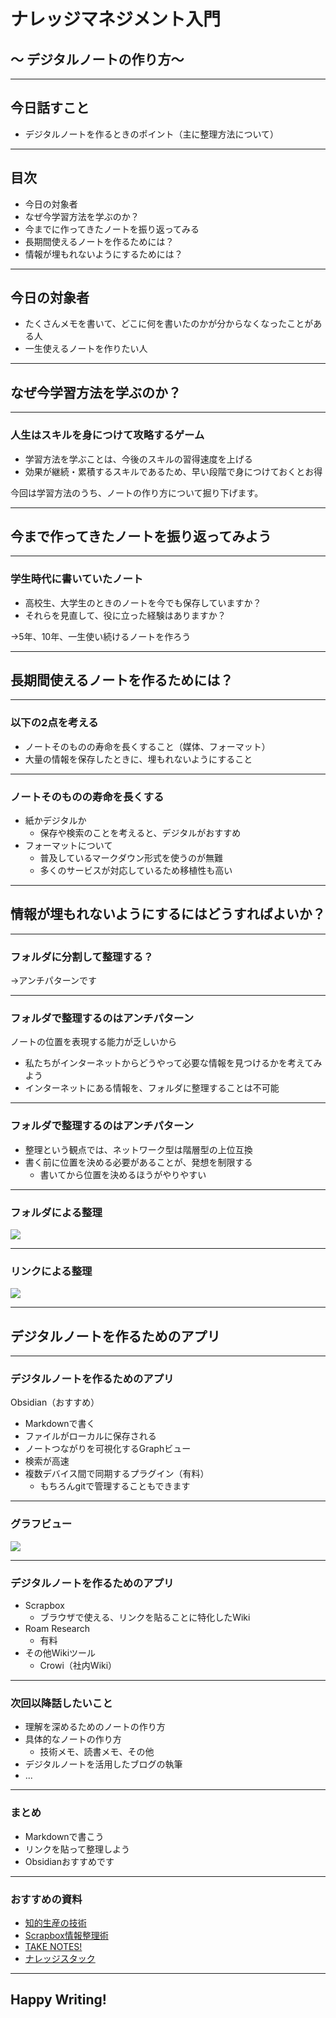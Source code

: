# ナレッジマネジメント入門

## 〜 デジタルノートの作り方〜

---

## 今日話すこと

- デジタルノートを作るときのポイント（主に整理方法について）

---

## 目次

- 今日の対象者
- なぜ今学習方法を学ぶのか？
- 今までに作ってきたノートを振り返ってみる
- 長期間使えるノートを作るためには？
- 情報が埋もれないようにするためには？

---

## 今日の対象者

- たくさんメモを書いて、どこに何を書いたのかが分からなくなったことがある人
- 一生使えるノートを作りたい人

---

## なぜ今学習方法を学ぶのか？

---

### 人生はスキルを身につけて攻略するゲーム

- 学習方法を学ぶことは、今後のスキルの習得速度を上げる
- 効果が継続・累積するスキルであるため、早い段階で身につけておくとお得

今回は学習方法のうち、ノートの作り方について掘り下げます。

---

## 今まで作ってきたノートを振り返ってみよう

---

### 学生時代に書いていたノート

- 高校生、大学生のときのノートを今でも保存していますか？
- それらを見直して、役に立った経験はありますか？

→5年、10年、一生使い続けるノートを作ろう

---

## 長期間使えるノートを作るためには？

---

### 以下の2点を考える

- ノートそのものの寿命を長くすること（媒体、フォーマット）
- 大量の情報を保存したときに、埋もれないようにすること

---

### ノートそのものの寿命を長くする

- 紙かデジタルか
	- 保存や検索のことを考えると、デジタルがおすすめ
- フォーマットについて
	- 普及しているマークダウン形式を使うのが無難
	- 多くのサービスが対応しているため移植性も高い

---

## 情報が埋もれないようにするにはどうすればよいか？

---

### フォルダに分割して整理する？

→アンチパターンです

---

### フォルダで整理するのはアンチパターン

ノートの位置を表現する能力が乏しいから

- 私たちがインターネットからどうやって必要な情報を見つけるかを考えてみよう
- インターネットにある情報を、フォルダに整理することは不可能

---

### フォルダで整理するのはアンチパターン

- 整理という観点では、ネットワーク型は階層型の上位互換
- 書く前に位置を決める必要があることが、発想を制限する
	- 書いてから位置を決めるほうがやりやすい

---

### フォルダによる整理

![](https://i.gyazo.com/ec7f4c66fb6f7812ab80b4db04fcb85d.jpg)

---

### リンクによる整理

![](https://i.gyazo.com/f609eddb257c4772874c15735d65463b.jpg)

---

## デジタルノートを作るためのアプリ

---

### デジタルノートを作るためのアプリ

Obsidian（おすすめ）
- Markdownで書く
- ファイルがローカルに保存される
- ノートつながりを可視化するGraphビュー
- 検索が高速
- 複数デバイス間で同期するプラグイン（有料）
	- もちろんgitで管理することもできます

---

### グラフビュー

![](https://i.gyazo.com/deb3979ef5fcb660fd8b4ea88eb00851.jpg)

---

### デジタルノートを作るためのアプリ

- Scrapbox
	- ブラウザで使える、リンクを貼ることに特化したWiki
- Roam Research
	- 有料
- その他Wikiツール
	- Crowi（社内Wiki）

---

### 次回以降話したいこと

- 理解を深めるためのノートの作り方
- 具体的なノートの作り方
	- 技術メモ、読書メモ、その他
- デジタルノートを活用したブログの執筆
- ...

---

### まとめ

- Markdownで書こう
- リンクを貼って整理しよう
- Obsidianおすすめです

---

### おすすめの資料

- [知的生産の技術](https://www.amazon.co.jp/gp/product/B014R3S71E/ref=ppx_yo_dt_b_d_asin_title_o07?ie=UTF8&psc=1)
- [Scrapbox情報整理術](https://www.amazon.co.jp/gp/product/B07GJFBWWZ/ref=ppx_yo_dt_b_d_asin_title_o00?ie=UTF8&psc=1)
- [TAKE NOTES!](https://www.amazon.co.jp/gp/product/B09HZ38SFZ/ref=ppx_yo_dt_b_d_asin_title_o09?ie=UTF8&psc=1)
- [ナレッジスタック](https://knowledgestuck.substack.com/)

---

## Happy Writing!